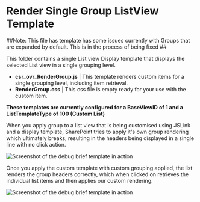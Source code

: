 Render Single Group ListView Template
================

##Note: This file has template has some issues currently with Groups that are expanded by default. This is in the process of being fixed ##

This folder contains a single List view Display template that displays the selected List view in a single grouping level.

* __csr_ovr_RenderGroup.js__             | This template renders custom items for a single grouping level, including item retrieval.
* __RenderGroup.css__			 | This css file is empty ready for your use with the custom item.


**These templates are currently configured for a BaseViewID of 1 and a ListTemplateType of 100 (Custom List)**

When you apply group to a list view that is being customised using JSLink and a display template, SharePoint tries to apply it's own group rendering which ultimately breaks, resulting in the headers being displayed in a single line with no click action.

![Screenshot of the debug brief template in action](https://raw.githubusercontent.com/SPCSR/DisplayTemplates/master/JavaScript%20Display%20Templates%20(JSLink)/Grouping%20ListView%20Template/images/GroceryList3.png)


Once you apply the custom template with custom grouping applied, the list renders the group headers correctly, which when clicked on retrieves the individual list items and then applies our custom rendering.

![Screenshot of the debug brief template in action](https://raw.githubusercontent.com/SPCSR/DisplayTemplates/master/JavaScript%20Display%20Templates%20(JSLink)/Grouping%20ListView%20Template/images/GroceryList4.png)

